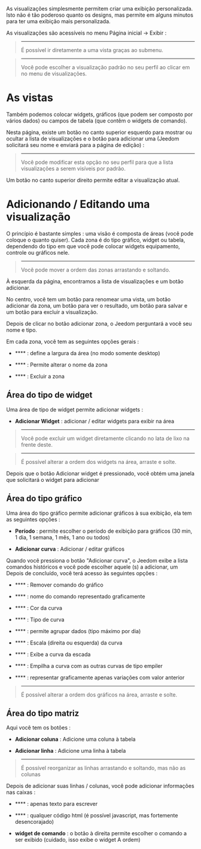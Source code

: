 As visualizações simplesmente permitem criar uma exibição personalizada. Isto
não é tão poderoso quanto os designs, mas permite em alguns
minutos para ter uma exibição mais personalizada.

As visualizações são acessíveis no menu Página inicial → Exibir :

> ****
>
> É possível ir diretamente a uma vista graças ao submenu.

> ****
>
> Você pode escolher a visualização padrão no seu perfil ao clicar em
> no menu de visualizações.

As vistas 
========

Também podemos colocar widgets, gráficos (que podem ser
composto por vários dados) ou campos de tabela (que contêm o
widgets de comando).

Nesta página, existe um botão no canto superior esquerdo para mostrar ou
ocultar a lista de visualizações e o botão para adicionar uma
(Jeedom solicitará seu nome e enviará para a página de edição) :

> ****
>
> Você pode modificar esta opção no seu perfil para que a lista
> visualizações a serem visíveis por padrão.

Um botão no canto superior direito permite editar a visualização atual.

Adicionando / Editando uma visualização 
=======================

O princípio é bastante simples : uma visão é composta de áreas (você pode
coloque o quanto quiser). Cada zona é do tipo gráfico, widget
ou tabela, dependendo do tipo em que você pode colocar widgets
equipamento, controle ou gráficos nele.

> ****
>
> Você pode mover a ordem das zonas arrastando e soltando.

À esquerda da página, encontramos a lista de visualizações e um
botão adicionar.

No centro, você tem um botão para renomear uma vista, um botão adicionar
da zona, um botão para ver o resultado, um botão para salvar e
um botão para excluir a visualização.

Depois de clicar no botão adicionar zona, o Jeedom perguntará a você
seu nome e tipo.

Em cada zona, você tem as seguintes opções gerais :

-   **** : define a largura da área (no modo
    somente desktop)

-   **** : Permite alterar o nome da zona

-   **** : Excluir a zona

Área do tipo de widget 
-------------------

Uma área de tipo de widget permite adicionar widgets :

-   **Adicionar Widget** : adicionar / editar widgets para
    exibir na área

> ****
>
> Você pode excluir um widget diretamente clicando no
> lata de lixo na frente deste.

> ****
>
> É possível alterar a ordem dos widgets na área,
> arraste e solte.

Depois que o botão Adicionar widget é pressionado, você obtém uma janela
que solicitará o widget para adicionar

Área do tipo gráfico 
----------------------

Uma área do tipo gráfico permite adicionar gráficos à sua exibição,
ela tem as seguintes opções :

-   **Período** : permite escolher o período de exibição para
    gráficos (30 min, 1 dia, 1 semana, 1 mês, 1 ano ou todos)

-   **Adicionar curva** : Adicionar / editar gráficos

Quando você pressiona o botão "Adicionar curva", o Jeedom exibe a lista
comandos históricos e você pode escolher aquele (s) a adicionar, um
Depois de concluído, você terá acesso às seguintes opções :

-   **** : Remover comando do gráfico

-   **** : nome do comando representado graficamente

-   **** : Cor da curva

-   **** : Tipo de curva

-   **** : permite agrupar dados (tipo máximo
    por dia)

-   **** : Escala (direita ou esquerda) da curva

-   **** : Exibe a curva da escada

-   **** : Empilha a curva com as outras curvas de tipo
    empiler

-   **** : representar graficamente apenas variações com valor
    anterior

> ****
>
> É possível alterar a ordem dos gráficos na área,
> arraste e solte.

Área do tipo matriz 
--------------------

Aqui você tem os botões :

-   **Adicionar coluna** : Adicione uma coluna à tabela

-   **Adicionar linha** : Adicione uma linha à tabela

> ****
>
> É possível reorganizar as linhas arrastando e soltando, mas não
> as colunas

Depois de adicionar suas linhas / colunas, você pode adicionar
informações nas caixas :

-   **** : apenas texto para escrever

-   **** : qualquer código html (é possível javascript, mas
    fortemente desencorajado)

-   **widget de comando** : o botão à direita permite escolher
    o comando a ser exibido (cuidado, isso exibe o widget
    A ordem)



